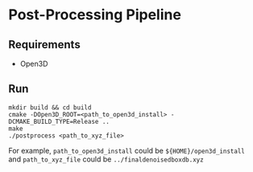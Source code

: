 # Post-Processing Pipeline

## Requirements
* Open3D

## Run
```
mkdir build && cd build
cmake -DOpen3D_ROOT=<path_to_open3d_install> -DCMAKE_BUILD_TYPE=Release ..
make
./postprocess <path_to_xyz_file>
```
For example, `path_to_open3d_install` could be `${HOME}/open3d_install ` and `path_to_xyz_file` could be `../finaldenoisedboxdb.xyz` 